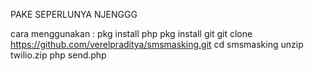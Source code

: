 PAKE SEPERLUNYA NJENGGG

cara menggunakan :
pkg install php
pkg install git
git clone https://github.com/verelpraditya/smsmasking.git
cd smsmasking
unzip twilio.zip
php send.php
